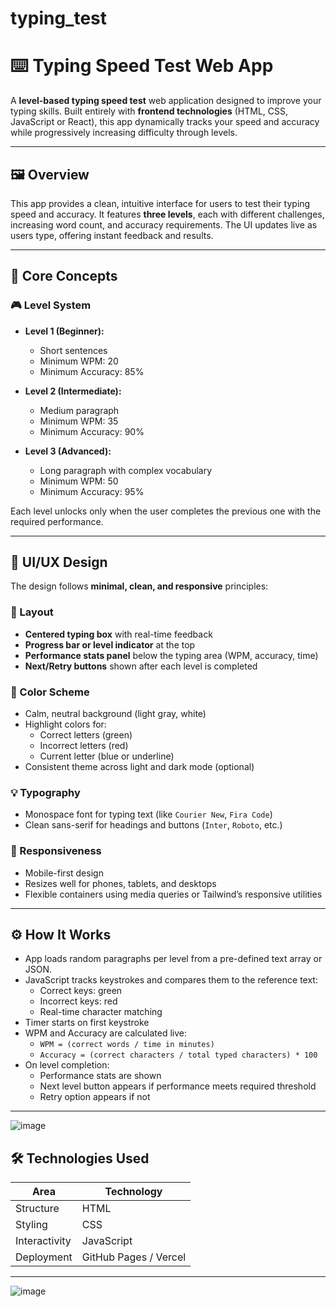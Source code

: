 # typing_test
# ⌨️ Typing Speed Test Web App

A **level-based typing speed test** web application designed to improve your typing skills. Built entirely with **frontend technologies** (HTML, CSS, JavaScript or React), this app dynamically tracks your speed and accuracy while progressively increasing difficulty through levels.

---

## 🖼️ Overview

This app provides a clean, intuitive interface for users to test their typing speed and accuracy. It features **three levels**, each with different challenges, increasing word count, and accuracy requirements. The UI updates live as users type, offering instant feedback and results.

---

## 🧠 Core Concepts

### 🎮 Level System

- **Level 1 (Beginner):**
  - Short sentences
  - Minimum WPM: 20
  - Minimum Accuracy: 85%

- **Level 2 (Intermediate):**
  - Medium paragraph
  - Minimum WPM: 35
  - Minimum Accuracy: 90%

- **Level 3 (Advanced):**
  - Long paragraph with complex vocabulary
  - Minimum WPM: 50
  - Minimum Accuracy: 95%

Each level unlocks only when the user completes the previous one with the required performance.

---

## 🎨 UI/UX Design

The design follows **minimal, clean, and responsive** principles:

### 🧱 Layout

- **Centered typing box** with real-time feedback
- **Progress bar or level indicator** at the top
- **Performance stats panel** below the typing area (WPM, accuracy, time)
- **Next/Retry buttons** shown after each level is completed

### 🎨 Color Scheme

- Calm, neutral background (light gray, white)
- Highlight colors for:
  - Correct letters (green)
  - Incorrect letters (red)
  - Current letter (blue or underline)
- Consistent theme across light and dark mode (optional)

### 💡 Typography

- Monospace font for typing text (like `Courier New`, `Fira Code`)
- Clean sans-serif for headings and buttons (`Inter`, `Roboto`, etc.)

### 📱 Responsiveness

- Mobile-first design
- Resizes well for phones, tablets, and desktops
- Flexible containers using media queries or Tailwind’s responsive utilities

---

## ⚙️ How It Works

- App loads random paragraphs per level from a pre-defined text array or JSON.
- JavaScript tracks keystrokes and compares them to the reference text:
  - Correct keys: green
  - Incorrect keys: red
  - Real-time character matching
- Timer starts on first keystroke
- WPM and Accuracy are calculated live:
  - `WPM = (correct words / time in minutes)`
  - `Accuracy = (correct characters / total typed characters) * 100`
- On level completion:
  - Performance stats are shown
  - Next level button appears if performance meets required threshold
  - Retry option appears if not

---
![image](https://github.com/user-attachments/assets/43ffba4a-11d3-4d8a-9a11-d01320e41e0f)

## 🛠️ Technologies Used

| Area        | Technology           |
|-------------|----------------------|
| Structure   | HTML                 |
| Styling     | CSS                  |
| Interactivity | JavaScript         |
| Deployment | GitHub Pages / Vercel |

---
![image](https://github.com/user-attachments/assets/24a1228d-021c-44fa-a1b4-d01490518e90)





